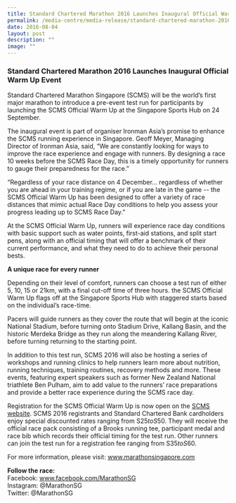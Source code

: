 ```yaml
---
title: Standard Chartered Marathon 2016 Launches Inaugural Official Warm Up Event
permalink: /media-centre/media-release/standard-chartered-marathon-2016-launches-inaugural-official-warm-up/
date: 2016-08-04
layout: post
description: ""
image: ""
---
```

### **Standard Chartered Marathon 2016 Launches Inaugural Official Warm Up Event**
Standard Chartered Marathon Singapore (SCMS) will be the world’s first major marathon to introduce a pre-event test run for participants by launching the SCMS Official Warm Up at the Singapore Sports Hub on 24 September.  
  
The inaugural event is part of organiser Ironman Asia’s promise to enhance the SCMS running experience in Singapore. Geoff Meyer, Managing Director of Ironman Asia, said, “We are constantly looking for ways to improve the race experience and engage with runners. By designing a race 10 weeks before the SCMS Race Day, this is a timely opportunity for runners to gauge their preparedness for the race.”  
  
“Regardless of your race distance on 4 December… regardless of whether you are ahead in your training regime, or if you are late in the game -- the SCMS Official Warm Up has been designed to offer a variety of race distances that mimic actual Race Day conditions to help you assess your progress leading up to SCMS Race Day.”  
  
At the SCMS Official Warm Up, runners will experience race day conditions with basic support such as water points, first-aid stations, and split start pens, along with an official timing that will offer a benchmark of their current performance, and what they need to do to achieve their personal bests.  
  
**A unique race for every runner**  

Depending on their level of comfort, runners can choose a test run of either 5, 10, 15 or 21km, with a final cut-off time of three hours. the SCMS Official Warm Up flags off at the Singapore Sports Hub with staggered starts based on the individual’s race-time.  
  
Pacers will guide runners as they cover the route that will begin at the iconic National Stadium, before turning onto Stadium Drive, Kallang Basin, and the historic Merdeka Bridge as they run along the meandering Kallang River, before turning returning to the starting point.  
  
In addition to this test run, SCMS 2016 will also be hosting a series of workshops and running clinics to help runners learn more about nutrition, running techniques, training routines, recovery methods and more. These events, featuring expert speakers such as former New Zealand National triathlete Ben Pulham, aim to add value to the runners’ race preparations and provide a better race experience during the SCMS race day.  
  
Registration for the SCMS Official Warm Up is now open on the [SCMS website](www.marathonsingapore.com). SCMS 2016 registrants and Standard Chartered Bank cardholders enjoy special discounted rates ranging from S$25 to S$50. They will receive the official race pack consisting of a Brooks running tee, participant medal and race bib which records their official timing for the test run. Other runners can join the test run for a registration fee ranging from S$35 to S$60.  
  
For more information, please visit: [www.marathonsingapore.com ](www.marathonsingapore.com ) 

**Follow the race:**  
Facebook: www.facebook.com/MarathonSG  
Instagram: @MarathonSG  
Twitter: @MarathonSG
